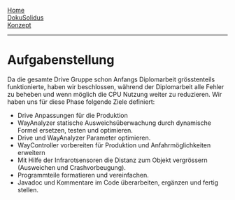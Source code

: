 [Home](home)  
[DokuSolidus](DokuSolidus)  
[Konzept](KonzeptBKDA)  
  
----------
# Aufgabenstellung
Da die gesamte Drive Gruppe schon Anfangs Diplomarbeit grösstenteils funktionierte, haben wir beschlossen, während der Diplomarbeit alle Fehler zu beheben und wenn möglich die CPU Nutzung weiter zu reduzieren. Wir haben uns für diese Phase folgende Ziele definiert:
- Drive Anpassungen für die Produktion
- WayAnalyzer statische Ausweichsüberwachung durch dynamische Formel ersetzen,         testen und optimieren.
- Drive und WayAnalyzer Parameter optimieren.
- WayController vorbereiten für Produktion und Anfahrmöglichkeiten erweitern
- Mit Hilfe der Infrarotsensoren die Distanz zum Objekt vergrössern (Ausweichen und Crashvorbeugung).
- Programmteile formatieren und vereinfachen.
- Javadoc und Kommentare im Code überarbeiten, ergänzen und fertig stellen.





  
 
